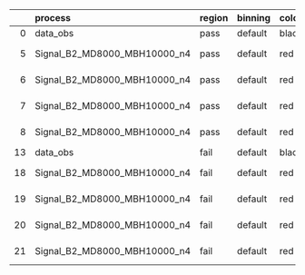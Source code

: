 |    | process                      | region   | binning   | color   | process_type   |   scale | variation   | source_filename                                                       | source_histname    | alias                        | title     |   combine_idx |     lnN |   shapes | syst_type   | direction   | variation_alias   |
|---:|:-----------------------------|:---------|:----------|:--------|:---------------|--------:|:------------|:----------------------------------------------------------------------|:-------------------|:-----------------------------|:----------|--------------:|--------:|---------:|:------------|:------------|:------------------|
|  0 | data_obs                     | pass     | default   | black   | DATA           |       1 | nominal     | ./histograms_for_2DAlphabet_v18//BH_Data.root                         | hpass              | Data                         | Data      |           nan | nan     |      nan | nan         | nan         | nan               |
|  5 | Signal_B2_MD8000_MBH10000_n4 | pass     | default   | red     | SIGNAL         |       1 | lumi        | ./histograms_for_2DAlphabet_v18//BH_Signal_B2_MD8000_MBH10000_n4.root | hpass              | Signal_B2_MD8000_MBH10000_n4 | BH signal |           nan |   1.016 |      nan | lnN         | nan         | nan               |
|  6 | Signal_B2_MD8000_MBH10000_n4 | pass     | default   | red     | SIGNAL         |       1 | SVM         | ./histograms_for_2DAlphabet_v18//BH_Signal_B2_MD8000_MBH10000_n4.root | hpass_SVMsyst_up   | Signal_B2_MD8000_MBH10000_n4 | BH signal |           nan | nan     |        1 | shapes      | Up          | SVMsyst           |
|  7 | Signal_B2_MD8000_MBH10000_n4 | pass     | default   | red     | SIGNAL         |       1 | SVM         | ./histograms_for_2DAlphabet_v18//BH_Signal_B2_MD8000_MBH10000_n4.root | hpass_SVMsyst_down | Signal_B2_MD8000_MBH10000_n4 | BH signal |           nan | nan     |        1 | shapes      | Down        | SVMsyst           |
|  8 | Signal_B2_MD8000_MBH10000_n4 | pass     | default   | red     | SIGNAL         |       1 | nominal     | ./histograms_for_2DAlphabet_v18//BH_Signal_B2_MD8000_MBH10000_n4.root | hpass              | Signal_B2_MD8000_MBH10000_n4 | BH signal |           nan | nan     |      nan | nan         | nan         | nan               |
| 13 | data_obs                     | fail     | default   | black   | DATA           |       1 | nominal     | ./histograms_for_2DAlphabet_v18//BH_Data.root                         | hfail              | Data                         | Data      |           nan | nan     |      nan | nan         | nan         | nan               |
| 18 | Signal_B2_MD8000_MBH10000_n4 | fail     | default   | red     | SIGNAL         |       1 | lumi        | ./histograms_for_2DAlphabet_v18//BH_Signal_B2_MD8000_MBH10000_n4.root | hfail              | Signal_B2_MD8000_MBH10000_n4 | BH signal |           nan |   1.016 |      nan | lnN         | nan         | nan               |
| 19 | Signal_B2_MD8000_MBH10000_n4 | fail     | default   | red     | SIGNAL         |       1 | SVM         | ./histograms_for_2DAlphabet_v18//BH_Signal_B2_MD8000_MBH10000_n4.root | hfail_SVMsyst_up   | Signal_B2_MD8000_MBH10000_n4 | BH signal |           nan | nan     |        1 | shapes      | Up          | SVMsyst           |
| 20 | Signal_B2_MD8000_MBH10000_n4 | fail     | default   | red     | SIGNAL         |       1 | SVM         | ./histograms_for_2DAlphabet_v18//BH_Signal_B2_MD8000_MBH10000_n4.root | hfail_SVMsyst_down | Signal_B2_MD8000_MBH10000_n4 | BH signal |           nan | nan     |        1 | shapes      | Down        | SVMsyst           |
| 21 | Signal_B2_MD8000_MBH10000_n4 | fail     | default   | red     | SIGNAL         |       1 | nominal     | ./histograms_for_2DAlphabet_v18//BH_Signal_B2_MD8000_MBH10000_n4.root | hfail              | Signal_B2_MD8000_MBH10000_n4 | BH signal |           nan | nan     |      nan | nan         | nan         | nan               |